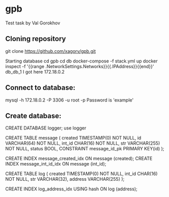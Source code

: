 # gpb
Test task by Val Gorokhov

## Cloning repository
git clone https://github.com/xagorv/gpb.git

Starting database
cd gpb
cd db
docker-compose -f stack.yml up
docker inspect -f '{{range .NetworkSettings.Networks}}{{.IPAddress}}{{end}}' db_db_1
I got here 172.18.0.2

## Connect to database:
mysql -h 172.18.0.2 -P 3306 -u root -p
Password is 'example'

## Create database:

CREATE DATABASE logger;
use logger

CREATE TABLE message (
created TIMESTAMP(0) NOT NULL,
id VARCHAR(64) NOT NULL,
int_id CHAR(16) NOT NULL,
str VARCHAR(255) NOT NULL,
status BOOL,
CONSTRAINT message_id_pk PRIMARY KEY(id)
);

CREATE INDEX message_created_idx ON message (created);
CREATE INDEX message_int_id_idx ON message (int_id);

CREATE TABLE log (
created TIMESTAMP(0) NOT NULL,
int_id CHAR(16) NOT NULL,
str VARCHAR(32),
address VARCHAR(255)
);

CREATE INDEX log_address_idx USING hash ON log (address);


